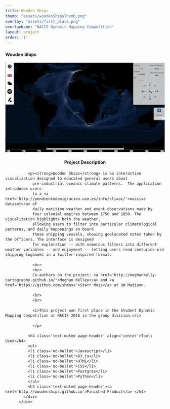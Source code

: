 ```yaml
---
title: Wooden Ships
thumb: "assets/woodenShipsThumb.png"
overlay: "assets/first_place.png"
overlayName: "NACIS Dynamic Mapping Competition"
layout: project
order: '1'
---
```

<div class="container">
    <div class="modal-content">
        <div class="modal-header">
            <h4 class="modal-title">Wooden Ships</h4>
        </div>
        <div class="modal-body">
          <div class='row'>
            <div class ='col-sm-6'>
            <img src="../assets/woodenShipsThumb.png" id='woodenShipsThumb'/>
            </div>
            <div class='col-sm-6'>
              <h4 class='text-muted page-header' align="center">Project Description</h4>

              <p><strong>Wooden Ships</strong> is an interactive visualization designed to educated general users about
                pre-industrial oceanic climate patterns.  The application introduces users
                to a <a href='http://pendientedemigracion.ucm.es/info/cliwoc/'>massive dataset</a> of
                daily maritime weather and event observations made by
                four colonial empires between 1750 and 1850. The visualization highlights both the weather,
                allowing users to filter into particular climatological patterns, and daily happenings on board
                these shipping vessels, showing geolocated notes taken by the officers. The interface is designed
                for exploration -- with numerous filters into different weather variables -- and enjoyment -- letting users read centuries-old shipping logbooks in a twitter-inspired format.

                <br>
                <br>
                Co-authors on the project: <a href='http://meghankelly-cartography.github.io/'>Meghan Kelley</a> and <a href='https://github.com/shmoss'>Starr Moss</a> at UW Madison.

                <br>
                <br>

                <i>This project won first place in the Student Dynamic Mapping Competition at NACIS 2016 in the group division.</i>

                </p>

              <h4 class='text-muted page-header' align='center'>Tools Used</h4>
              <ul>
              <li class='no-bullet'>Javascript</li>
              <li class='no-bullet'>D3.js</li>
              <li class='no-bullet'>HTML</li>
              <li class='no-bullet'>CSS</li>
              <li class='no-bullet'>Postgres</li>
              <li class='no-bullet'>Python</li>
              </ul>
              <h4 class='text-muted page-header'><a href='http://woodenships.github.io'>Finished Product</a> </h4>
            </div>
          </div>
</div>
